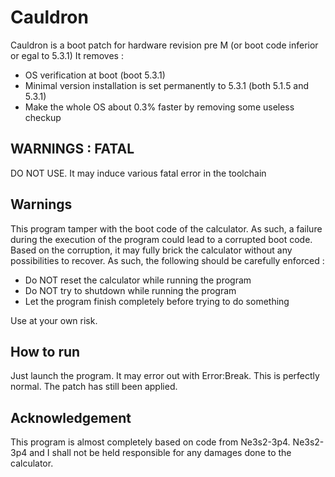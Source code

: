 # Cauldron

Cauldron is a boot patch for hardware revision pre M (or boot code inferior or egal to 5.3.1)
It removes :
- OS verification at boot (boot 5.3.1)
- Minimal version installation is set permanently to 5.3.1 (both 5.1.5 and 5.3.1)
- Make the whole OS about 0.3% faster by removing some useless checkup

## WARNINGS : FATAL

DO NOT USE. It may induce various fatal error in the toolchain

## Warnings

This program tamper with the boot code of the calculator. As such, a failure during the execution of the program could lead to a corrupted boot code. Based on the corruption, it may fully brick the calculator without any possibilities to recover.
As such, the following should be carefully enforced :

- Do NOT reset the calculator while running the program
- Do NOT try to shutdown while running the program
- Let the program finish completely before trying to do something

Use at your own risk.

## How to run

Just launch the program. It may error out with Error:Break. This is perfectly normal. The patch has still been applied.

## Acknowledgement

This program is almost completely based on code from Ne3s2-3p4.
Ne3s2-3p4 and I shall not be held responsible for any damages done to the calculator.

